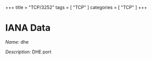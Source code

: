 +++
title = "TCP/3252"
tags = [ "TCP" ]
categories = [ "TCP" ]
+++

# IANA Data

_Name:_ dhe

_Description:_ DHE port


